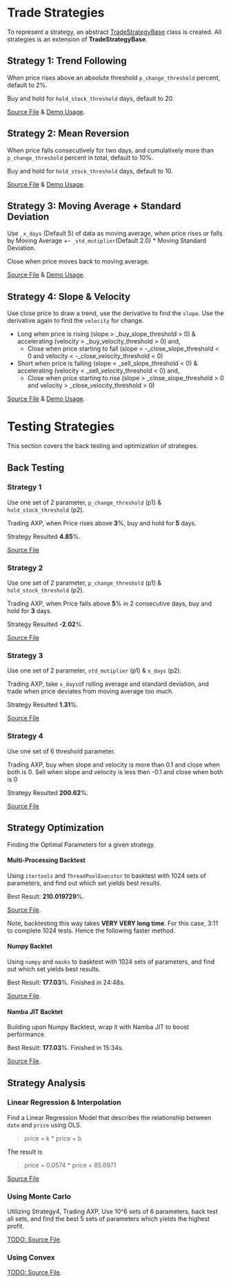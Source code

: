 # Trade Strategies

To represent a strategy, an abstract [TradeStrategyBase](./strategies/strategy_base.ipynb) class is created. All strategies is an extension of **TradeStrategyBase**.    

## Strategy 1: Trend Following

When price rises above an absolute threshold `p_change_threshold` percent, default to 2%. 

Buy and hold for `hold_stock_threshold` days, default to 20.

[Source File](./strategies/strategy_1.ipynb) & [Demo Usage](./strategies/strategy_1_test.ipynb).

## Strategy 2: Mean Reversion
 
When price falls consecutively for two days, and cumulatively more than `p_change_threshold` percent in total, default to 10%.

Buy and hold for `hold_stock_threshold` days, default to 10.

[Source File](./strategies/strategy_2.ipynb) & [Demo Usage](./strategies/strategy_2_test.ipynb).

## Strategy 3: Moving Average + Standard Deviation
 
Use `_x_days` (Default 5) of data as moving average, when price rises or falls by Moving Average +- `_std_mutiplier`(Default 2.0) * Moving Standard Deviation.

Close when price moves back to moving average.

[Source File](./strategies/strategy_3.ipynb) & [Demo Usage](./strategies/strategy_3_test.ipynb).

## Strategy 4: Slope & Velocity
 
Use close price to draw a trend, use the derivative to find the `slope`. Use the derivative again to find the `velocity` for change.

- Long when price is rising (slope > _buy_slope_threshold > 0) & accelerating (velocity > _buy_velocity_threshold > 0) and,
    - Close when price starting to fall (slope < -_close_slope_threshold < 0 and velocity < -_close_velocity_threshold < 0)
- Short when price is falling (slope < _sell_slope_threshold < 0) & accelerating (velocity < _sell_velocity_threshold < 0) and,
    - Close when price starting to rise (slope > _close_slope_threshold > 0 and velocity > _close_velocity_threshold > 0)

[Source File](./strategies/strategy_4.ipynb) & [Demo Usage](./strategies/strategy_4_test.ipynb).

# Testing Strategies

This section covers the back testing and optimization of strategies.

## Back Testing

### Strategy 1

Use one set of 2 parameter, `p_change_threshold` (p1) & `hold_stock_threshold` (p2).

Trading AXP, when Price rises above **3**%, buy and hold for **5** days. 

Strategy Resulted **4.85**%.

[Source File](./strategies/strategy_1_test.ipynb) 

### Strategy 2

Use one set of 2 parameter, `p_change_threshold` (p1) & `hold_stock_threshold` (p2).

Trading AXP, when Price falls above **5**% in 2 consecutive days, buy and hold for **3** days. 

Strategy Resulted **-2.02**%.

[Source File](./strategies/strategy_2_test.ipynb)

### Strategy 3

Use one set of 2 parameter, `std_mutiplier` (p1) & `x_days` (p2).

Trading AXP, take `x_days`of rolling average and standard deviation, and trade when price deviates from moving average too much.  

Strategy Resulted **1.31**%.

[Source File](./strategies/strategy_3_test.ipynb)

### Strategy 4

Use one set of 6 threshold parameter.

Trading AXP, buy when slope and velocity is more than 0.1 and close when both is 0. 
Sell when slope and velocity is less then -0.1 and close when both is 0

Strategy Resulted **200.62**%.

[Source File](./strategies/strategy_4_test.ipynb)

## Strategy Optimization

Finding the Optimal Parameters for a given strategy. 

#### Multi-Processing Backtest

Using `itertools` and `ThreadPoolExecutor` to basktest with 1024 sets of parameters, and find out which set yields best results.

Best Result: **210.019729**%.

[Source File](strategies/optimization_1.ipynb).

Note, backtesting this way takes **VERY VERY long time**. For this case, 3:11 to complete 1024 tests. Hence the following faster method.

#### Numpy Backtet

Using `numpy` and `masks` to basktest with 1024 sets of parameters, and find out which set yields best results.

Best Result: **177.03**%. Finished in 24:48s.

[Source File](strategies/optimization_2.ipynb).

#### Namba JIT Backtet

Building upon Numpy Backtest, wrap it with Namba JIT to boost performance.

Best Result: **177.03**%. Finished in 15:34s.

[Source File](strategies/optimization_3.ipynb).

## Strategy Analysis

### Linear Regression & Interpolation

Find a Linear Regression Model that describes the relationship between `date` and `price` using OLS. 

> price = k * price + b

The result is 

> price = 0.0574 * price + 85.6971

[Source File](./analysis/regression.ipynb)

### Using Monte Carlo

Utilizing Strategy4, Trading AXP, Use 10^6 sets of 6 parameters, back test all sets, and find the best 5 sets of parameters which yields the highest profit.

[TODO: Source File](./strategies/).

### Using Convex

[TODO: Source File](./analysis/convex.ipynb).